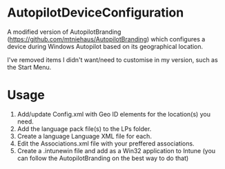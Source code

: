 # AutopilotDeviceConfiguration
A modified version of AutopilotBranding (https://github.com/mtniehaus/AutopilotBranding) which configures a device during Windows Autopilot based on its geographical location.

I've removed items I didn't want/need to customise in my version, such as the Start Menu.

# Usage
1. Add/update Config.xml with Geo ID elements for the location(s) you need.
2. Add the language pack file(s) to the LPs folder.
3. Create a language Language XML file for each.
4. Edit the Associations.xml file with your preffered associations.
5. Create a .intunewin file and add as a Win32 application to Intune (you can follow the AutopilotBranding on the best way to do that)
